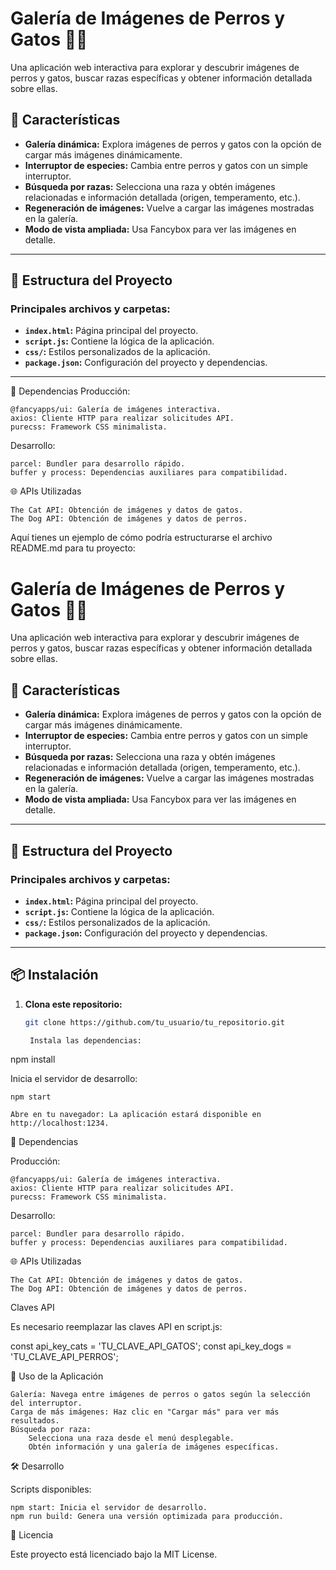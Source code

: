 # Galería de Imágenes de Perros y Gatos 🐶🐱

Una aplicación web interactiva para explorar y descubrir imágenes de perros y gatos, buscar razas específicas y obtener información detallada sobre ellas.

## 🚀 Características

- **Galería dinámica:** Explora imágenes de perros y gatos con la opción de cargar más imágenes dinámicamente.
- **Interruptor de especies:** Cambia entre perros y gatos con un simple interruptor.
- **Búsqueda por razas:** Selecciona una raza y obtén imágenes relacionadas e información detallada (origen, temperamento, etc.).
- **Regeneración de imágenes:** Vuelve a cargar las imágenes mostradas en la galería.
- **Modo de vista ampliada:** Usa Fancybox para ver las imágenes en detalle.

---

## 📂 Estructura del Proyecto

### Principales archivos y carpetas:
- **`index.html`:** Página principal del proyecto.
- **`script.js`:** Contiene la lógica de la aplicación.
- **`css/`:** Estilos personalizados de la aplicación.
- **`package.json`:** Configuración del proyecto y dependencias.

---

🔑 Dependencias
Producción:

    @fancyapps/ui: Galería de imágenes interactiva.
    axios: Cliente HTTP para realizar solicitudes API.
    purecss: Framework CSS minimalista.

Desarrollo:

    parcel: Bundler para desarrollo rápido.
    buffer y process: Dependencias auxiliares para compatibilidad.

🌐 APIs Utilizadas

    The Cat API: Obtención de imágenes y datos de gatos.
    The Dog API: Obtención de imágenes y datos de perros.

Aquí tienes un ejemplo de cómo podría estructurarse el archivo README.md para tu proyecto:

# Galería de Imágenes de Perros y Gatos 🐶🐱

Una aplicación web interactiva para explorar y descubrir imágenes de perros y gatos, buscar razas específicas y obtener información detallada sobre ellas.

## 🚀 Características

- **Galería dinámica:** Explora imágenes de perros y gatos con la opción de cargar más imágenes dinámicamente.
- **Interruptor de especies:** Cambia entre perros y gatos con un simple interruptor.
- **Búsqueda por razas:** Selecciona una raza y obtén imágenes relacionadas e información detallada (origen, temperamento, etc.).
- **Regeneración de imágenes:** Vuelve a cargar las imágenes mostradas en la galería.
- **Modo de vista ampliada:** Usa Fancybox para ver las imágenes en detalle.

---

## 📂 Estructura del Proyecto

### Principales archivos y carpetas:
- **`index.html`:** Página principal del proyecto.
- **`script.js`:** Contiene la lógica de la aplicación.
- **`css/`:** Estilos personalizados de la aplicación.
- **`package.json`:** Configuración del proyecto y dependencias.

---

## 📦 Instalación

1. **Clona este repositorio:**
   ```bash
   git clone https://github.com/tu_usuario/tu_repositorio.git

    Instala las dependencias:

npm install

Inicia el servidor de desarrollo:

    npm start

    Abre en tu navegador: La aplicación estará disponible en http://localhost:1234.

🔑 Dependencias

Producción:

    @fancyapps/ui: Galería de imágenes interactiva.
    axios: Cliente HTTP para realizar solicitudes API.
    purecss: Framework CSS minimalista.

Desarrollo:

    parcel: Bundler para desarrollo rápido.
    buffer y process: Dependencias auxiliares para compatibilidad.

🌐 APIs Utilizadas

    The Cat API: Obtención de imágenes y datos de gatos.
    The Dog API: Obtención de imágenes y datos de perros.

Claves API

Es necesario reemplazar las claves API en script.js:

const api_key_cats = 'TU_CLAVE_API_GATOS';
const api_key_dogs = 'TU_CLAVE_API_PERROS';

📖 Uso de la Aplicación

    Galería: Navega entre imágenes de perros o gatos según la selección del interruptor.
    Carga de más imágenes: Haz clic en "Cargar más" para ver más resultados.
    Búsqueda por raza:
        Selecciona una raza desde el menú desplegable.
        Obtén información y una galería de imágenes específicas.

🛠 Desarrollo

Scripts disponibles:

    npm start: Inicia el servidor de desarrollo.
    npm run build: Genera una versión optimizada para producción.    

📜 Licencia

Este proyecto está licenciado bajo la MIT License.    
